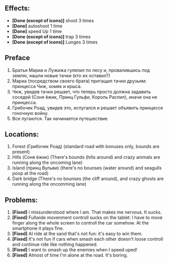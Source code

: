 ## Effects:
* **[Done (except of icons)]** shoot 3 times
* **[Done]** autoshoot 1 time
* **[Done]** speed Up 1 time
* **[Done (except of icons)]** trap 3 times
* **[Done (except of icons)]** Lunges 3 times

## Preface
1. Братья Мариа и Лужижа гулялил по лесу и, провалившись под землю, нашли новые тачки (кто их оставил?)
2. Мариа (посредством своего брата) притащил тачки друзьям: принцесса Чиж, хомяк и крыса.
3. Чиж, увидев тачки решает, что теперь просто должна задавить соседей (Соня ёжик, Принц Гульфи, Король Распил), иначе она не принцесса.
4. Грибочек Роад, увидев это, испугался и решает объявить принцессе гоночную войну.
5. Все пугаются. Так начинается путешествие.


## Locations:
1. Forest (Грибочек Роад) (standard road with bonuses only, bounds are present)
1. Hills (Соня ёжик) (There's bounds (hills around) and crazy animals are running along the oncoming lane)
1. Island (принц Вульви) (there's no bounses (water around) and seagulls poop at the road)
1. Dark bridge  (There's no bounses (the cliff around), and crazy ghosts are running along the oncomming lane)

## Problems:
1. **[Fixed]** I missunderstood where I am. That makes me nervous. It sucks.
1. **[Fixed]** Fullwide movenment controll sucks on the tablet: I have to move finger along the whole screen to controll the car somehow. At the smartphone it plays fine.
1. **[Fixed]** AI ride at the sand that's not fun: it's easy to win them.
1. **[Fixed]** It's not fun if cars when smash each other doesn't loose controll and continue ride like nothing happened.
1. **[Fixed]** I want to smash up the enemies when I speed uped!
1. **[Fixed]**  Almost of time I'm alone at the road. It's boring.